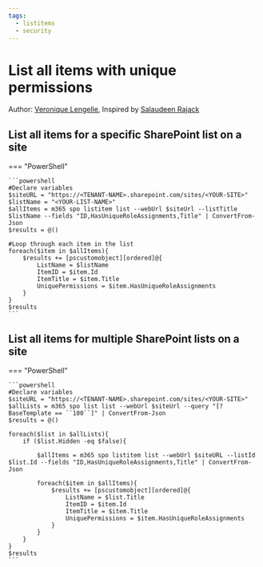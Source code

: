 ```yaml
---
tags:
  - listitems
  - security
---
```


# List all items with unique permissions

Author: [Veronique Lengelle](https://twitter.com/veronicageek), Inspired by [Salaudeen Rajack](https://www.sharepointdiary.com/2017/03/sharepoint-online-get-all-list-items-with-unique-permissions-using-powershell.html)

## List all items for a specific SharePoint list on a site

=== "PowerShell"

    ```powershell
    #Declare variables
    $siteURL = "https://<TENANT-NAME>.sharepoint.com/sites/<YOUR-SITE>"
    $listName = "<YOUR-LIST-NAME>"
    $allItems = m365 spo listitem list --webUrl $siteUrl --listTitle $listName --fields "ID,HasUniqueRoleAssignments,Title" | ConvertFrom-Json
    $results = @()

    #Loop through each item in the list
    foreach($item in $allItems){
        $results += [pscustomobject][ordered]@{
            ListName = $listName
            ItemID = $item.Id
            ItemTitle = $item.Title
            UniquePermissions = $item.HasUniqueRoleAssignments
        }
    }
    $results
    ```

## List all items for multiple SharePoint lists on a site

=== "PowerShell"

    ```powershell
    #Declare variables
    $siteURL = "https://<TENANT-NAME>.sharepoint.com/sites/<YOUR-SITE>"
    $allLists = m365 spo list list --webUrl $siteUrl --query "[?BaseTemplate == ``100``]" | ConvertFrom-Json
    $results = @()

    foreach($list in $allLists){
        if ($list.Hidden -eq $false){ 
            
            $allItems = m365 spo listitem list --webUrl $siteURL --listId $list.Id --fields "ID,HasUniqueRoleAssignments,Title" | ConvertFrom-Json
            
            foreach($item in $allItems){
                $results += [pscustomobject][ordered]@{
                    ListName = $list.Title
                    ItemID = $item.Id
                    ItemTitle = $item.Title
                    UniquePermissions = $item.HasUniqueRoleAssignments
                }
            }
        }
    }
    $results
    ```
